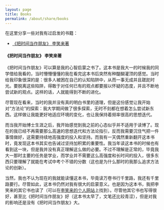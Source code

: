 ```yaml
---
layout: page
title: Books
permalink: /about/share/books
---
```


在这里分享一些对我有过启发的书籍：

- [《把时间当作朋友》 李笑来著](#把时间当作朋友-李笑来著)

#### 《把时间当作朋友》 李笑来著

《把时间当作朋友》可以算是我的心智启蒙之书了。这本书是我大一的时候我的同学借给我看的，当时懵懵懂懂的我在看完这本书后突然有种醍醐灌顶的感觉。当时给我印象很深的是：很多人被困在自己的认知陷阱中，从而一事无成并且蹉跎时光。要脱离这些陷阱，得敢于对任何已有的观点都要报以怀疑的态度，并且不断地尝试新的观点。这样的话，人就能得到不断的进化。

尽管现在看来，当时的我并没有真的明白书里的道理，但是这份感觉让我开始对“方法论”的探索：我大学期间做了很多探索，无时不刻都在想着怎么尝试新东西。这样做让我能更好地适应环境的变化，也让我保持着频率很高的思想迭代。

而当我开始博士生涯之后，我开始感觉到我之前的心态似乎并不适用于读博了。现在的我已经不再需要那么高速的思想迭代和方法论指引，反而我需要沉住气把一件事情做好，这需要持续地高强度的投入和坚持。而我有一天偶然重新翻开这本书时，竟发现这本书其实也告诫过坚持加积累的重要性。我当年读这本书的时候也有看到这一块，但是我并没有真正理解这么做的必要。不过不理解是正常的，毕竟我大一那时主要的任务是学业，而学业并不需要这么高强度和长时间的投入，很多东西只要理解了就能在考试中考个不错的分数（这也是为什么那时的我那么追求方法论的创新）。

当然，我也不认为现在的我就能读懂这本书，毕竟读万卷书行千里路，我还有千里路要行。尽管如此，这本书仍然对我有很大的启蒙意义。也是因为这本书，我把李笑来的其它书也读了（可以在[李笑来的个人网站](https://lixiaolai.com)上找到）。尽管他其它书也写得很好，甚至比《把时间当作朋友》好（这本书太早了，文笔还比较青涩），但是对我的影响还是没有《把时间当作朋友》大。